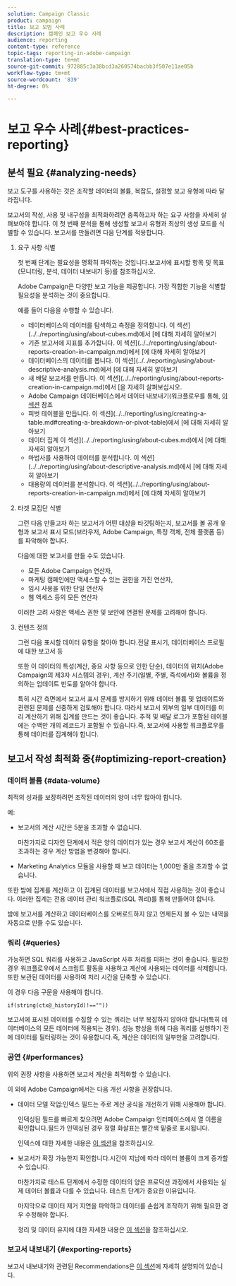 ```yaml
---
solution: Campaign Classic
product: campaign
title: 보고 모범 사례
description: 캠페인 보고 우수 사례
audience: reporting
content-type: reference
topic-tags: reporting-in-adobe-campaign
translation-type: tm+mt
source-git-commit: 972885c3a38bcd3a260574bacbb3f507e11ae05b
workflow-type: tm+mt
source-wordcount: '839'
ht-degree: 0%

---
```



# 보고 우수 사례{#best-practices-reporting}

## 분석 필요 {#analyzing-needs}

보고 도구를 사용하는 것은 조작할 데이터의 볼륨, 복잡도, 설정할 보고 유형에 따라 달라집니다.

보고서의 작성, 사용 및 내구성을 최적화하려면 충족하고자 하는 요구 사항을 자세히 살펴보아야 합니다. 이 첫 번째 분석을 통해 생성할 보고서 유형과 최상의 생성 모드를 식별할 수 있습니다. 보고서를 만들려면 다음 단계를 적용합니다.

1. 요구 사항 식별

   첫 번째 단계는 필요성을 명확히 파악하는 것입니다.보고서에 표시할 항목 및 목표(모니터링, 분석, 데이터 내보내기 등)를 참조하십시오.

   Adobe Campaign은 다양한 보고 기능을 제공합니다. 가장 적합한 기능을 식별할 필요성을 분석하는 것이 중요합니다.

   예를 들어 다음을 수행할 수 있습니다.

   * 데이터베이스의 데이터를 탐색하고 측정을 정의합니다. 이 섹션](../../reporting/using/about-cubes.md)에서 [에 대해 자세히 알아보기
   * 기존 보고서에 지표를 추가합니다. 이 섹션](../../reporting/using/about-reports-creation-in-campaign.md)에서 [에 대해 자세히 알아보기
   * 데이터베이스의 데이터를 봅니다. 이 섹션](../../reporting/using/about-descriptive-analysis.md)에서 [에 대해 자세히 알아보기
   * 새 배달 보고서를 만듭니다. 이 섹션](../../reporting/using/about-reports-creation-in-campaign.md)에서 [을 자세히 살펴보십시오.
   * Adobe Campaign 데이터베이스에서 데이터 내보내기(워크플로우를 통해, [이 섹션](../../workflow/using/about-workflows.md) 참조
   * 피벗 테이블을 만듭니다. 이 섹션](../../reporting/using/creating-a-table.md#creating-a-breakdown-or-pivot-table)에서 [에 대해 자세히 알아보기
   * 데이터 집계 이 섹션](../../reporting/using/about-cubes.md)에서 [에 대해 자세히 알아보기
   * 마법사를 사용하여 데이터를 분석합니다. 이 섹션](../../reporting/using/about-descriptive-analysis.md)에서 [에 대해 자세히 알아보기
   * 대용량의 데이터를 분석합니다. 이 섹션](../../reporting/using/about-reports-creation-in-campaign.md)에서 [에 대해 자세히 알아보기

1. 타겟 모집단 식별

   그런 다음 만들고자 하는 보고서가 어떤 대상을 타깃팅하는지, 보고서를 볼 공개 유형과 보고서 표시 모드(브라우저, Adobe Campaign, 특정 객체, 전체 플랫폼 등)를 파악해야 합니다.

   다음에 대한 보고서를 만들 수도 있습니다.

   * 모든 Adobe Campaign 연산자,
   * 마케팅 캠페인에만 액세스할 수 있는 권한을 가진 연산자,
   * 임시 사용을 위한 단일 연산자
   * 웹 액세스 등의 모든 연산자

   이러한 고려 사항은 액세스 권한 및 보안에 연결된 문제를 고려해야 합니다.

1. 컨텐츠 정의

   그런 다음 표시할 데이터 유형을 찾아야 합니다.전달 표시기, 데이터베이스 프로필에 대한 보고서 등

   또한 이 데이터의 특성(계산, 중요 사항 등으로 인한 단순), 데이터의 위치(Adobe Campaign의 제3자 시스템의 경우), 계산 주기(일별, 주별, 즉석에서)와 볼륨을 정의하는 업데이트 빈도를 알아야 합니다.

   특히 시간 측면에서 보고서 표시 문제를 방지하기 위해 데이터 볼륨 및 업데이트와 관련된 문제를 신중하게 검토해야 합니다. 따라서 보고서 외부의 일부 데이터를 미리 계산하기 위해 집계를 만드는 것이 좋습니다. 추적 및 배달 로그가 포함된 테이블에는 수백만 개의 레코드가 포함될 수 있습니다.즉, 보고서에 사용할 워크플로우를 통해 데이터를 집계해야 합니다.

## 보고서 작성 최적화 중{#optimizing-report-creation}

### 데이터 볼륨 {#data-volume}

최적의 성과를 보장하려면 조작된 데이터의 양이 너무 많아야 합니다.

예:

* 보고서의 계산 시간은 5분을 초과할 수 없습니다.

   마찬가지로 디자인 단계에서 적은 양의 데이터가 있는 경우 보고서 계산이 60초를 초과하는 경우 계산 방법을 변경해야 합니다.

* Marketing Analytics 모듈을 사용할 때 보고 데이터는 1,000만 줄을 초과할 수 없습니다.

또한 밤에 집계를 계산하고 이 집계된 데이터를 보고서에서 직접 사용하는 것이 좋습니다. 이러한 집계는 전용 데이터 관리 워크플로(SQL 쿼리)를 통해 만들어야 합니다.

밤에 보고서를 계산하고 데이터베이스를 오버로드하지 않고 언제든지 볼 수 있는 내역을 자동으로 만들 수도 있습니다.

### 쿼리 {#queries}

가능하면 SQL 쿼리를 사용하고 JavaScript 사후 처리를 피하는 것이 좋습니다. 필요한 경우 워크플로우에서 스크립트 활동을 사용하고 계산에 사용되는 데이터를 삭제합니다. 또한 보관된 데이터를 사용하여 처리 시간을 단축할 수 있습니다.

이 경우 다음 구문을 사용해야 합니다.

```
if(string(ctx@_historyId)!==""))
```

보고서에 표시된 데이터를 수집할 수 있는 쿼리는 너무 복잡하지 않아야 합니다(특히 데이터베이스의 모든 데이터에 적용되는 경우). 성능 향상을 위해 다음 쿼리를 실행하기 전에 데이터를 필터링하는 것이 유용합니다.즉, 계산은 데이터의 일부만을 고려합니다.

### 공연 {#performances}

위의 권장 사항을 사용하면 보고서 계산을 최적화할 수 있습니다.

이 외에 Adobe Campaign에서는 다음 개선 사항을 권장합니다.

* 데이터 모델 작업:인덱스 필드는 주로 계산 공식을 개선하기 위해 사용해야 합니다.

   인덱싱된 필드를 빠르게 찾으려면 Adobe Campaign 인터페이스에서 열 이름을 확인합니다.필드가 인덱싱된 경우 정렬 화살표는 빨간색 밑줄로 표시됩니다.

   인덱스에 대한 자세한 내용은 [이 섹션](../../configuration/using/data-model-best-practices.md#indexes)을 참조하십시오.

* 보고서가 확장 가능한지 확인합니다.시간이 지남에 따라 데이터 볼륨이 크게 증가할 수 있습니다.

   마찬가지로 테스트 단계에서 수정한 데이터의 양은 프로덕션 과정에서 사용되는 실제 데이터 볼륨과 다를 수 있습니다. 테스트 단계가 중요한 이유입니다.

   마지막으로 데이터 제거 지연을 파악하고 데이터를 손쉽게 조작하기 위해 필요한 경우 수정해야 합니다.

   정리 및 데이터 유지에 대한 자세한 내용은 [이 섹션](../../configuration/using/data-model-best-practices.md#data-retention)을 참조하십시오.

### 보고서 내보내기 {#exporting-reports}

보고서 내보내기와 관련된 Recommendations은 [이 섹션](../../reporting/using/actions-on-reports.md#exporting-a-report)에 자세히 설명되어 있습니다.
